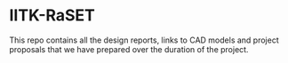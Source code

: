 # IITK-RaSET
This repo contains all the design reports, links to CAD models and project proposals that we have prepared over the duration of the project.
